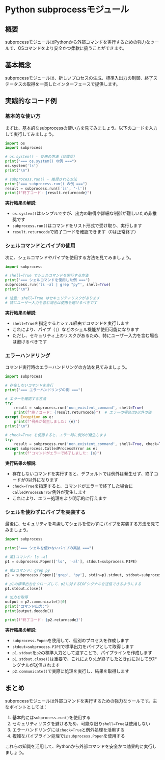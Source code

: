 # Python subprocessモジュール

## 概要
subprocessモジュールはPythonから外部コマンドを実行するための強力なツールで、OSコマンドをより安全かつ柔軟に扱うことができます。

## 基本概念
subprocessモジュールは、新しいプロセスの生成、標準入出力の制御、終了ステータスの取得を一貫したインターフェースで提供します。

## 実践的なコード例

### 基本的な使い方

まずは、基本的なsubprocessの使い方を見てみましょう。以下のコードを入力して実行してみましょう。

```python
import os
import subprocess

# os.system() - 従来の方法（非推奨）
print("=== os.system() の例 ===")
os.system('ls')
print("\n")

# subprocess.run() - 推奨される方法
print("=== subprocess.run() の例 ===")
result = subprocess.run(['ls', '-l'])
print(f"終了コード: {result.returncode}")
```

**実行結果の解説**:
- `os.system()`はシンプルですが、出力の取得や詳細な制御が難しいため非推奨です
- `subprocess.run()`はコマンドをリスト形式で受け取り、実行します
- `result.returncode`で終了コードを確認できます（0は正常終了）

### シェルコマンドとパイプの使用

次に、シェルコマンドやパイプを使用する方法を見てみましょう。

```python
import subprocess

# shell=True でシェルコマンドを実行する方法
print("=== シェルコマンドを使用した例 ===")
subprocess.run('ls -al | grep "py"', shell=True)
print("\n")

# 注意: shell=True はセキュリティリスクがあります
# 特にユーザー入力を含む場合は使用を避けるべきです
```

**実行結果の解説**:
- `shell=True`を指定するとシェル経由でコマンドを実行します
- これにより、パイプ（`|`）などのシェル機能が使用可能になります
- ただし、セキュリティ上のリスクがあるため、特にユーザー入力を含む場合は避けるべきです

### エラーハンドリング

コマンド実行時のエラーハンドリングの方法を見てみましょう。

```python
import subprocess

# 存在しないコマンドを実行
print("=== エラーハンドリングの例 ===")

# エラーを確認する方法
try:
    result = subprocess.run('non_existent_command', shell=True)
    print(f"終了コード: {result.returncode}")  # エラーの場合は0以外の値
except Exception as e:
    print(f"例外が発生しました: {e}")
print("\n")

# check=True を使用すると、エラー時に例外が発生します
try:
    result = subprocess.run('non_existent_command', shell=True, check=True)
except subprocess.CalledProcessError as e:
    print(f"コマンドがエラーで終了しました: {e}")
```

**実行結果の解説**:
- 存在しないコマンドを実行すると、デフォルトでは例外は発生せず、終了コードが0以外になります
- `check=True`を指定すると、コマンドがエラーで終了した場合に`CalledProcessError`例外が発生します
- これにより、エラー処理をより明示的に行えます

### シェルを使わずにパイプを実装する

最後に、セキュリティを考慮してシェルを使わずにパイプを実装する方法を見てみましょう。

```python
import subprocess

print("=== シェルを使わないパイプの実装 ===")

# 第1コマンド: ls -al
p1 = subprocess.Popen(['ls', '-al'], stdout=subprocess.PIPE)

# 第2コマンド: grep py
p2 = subprocess.Popen(['grep', 'py'], stdin=p1.stdout, stdout=subprocess.PIPE)

# p1の標準出力をクローズして、p2に対するEOFシグナルを送信できるようにする
p1.stdout.close()

# 出力を取得
output = p2.communicate()[0]
print("コマンド出力:")
print(output.decode())

print(f"終了コード: {p2.returncode}")
```

**実行結果の解説**:
- `subprocess.Popen`を使用して、個別のプロセスを作成します
- `stdout=subprocess.PIPE`で標準出力をパイプとして取得します
- `p1.stdout`を`p2`の標準入力として渡すことで、パイプラインを作成します
- `p1.stdout.close()`は重要で、これにより`p1`が終了したとき`p2`に対してEOFシグナルが送信されます
- `p2.communicate()`で実際に処理を実行し、結果を取得します

## まとめ

subprocessモジュールは外部コマンドを実行するための強力なツールです。主なポイントとしては：

1. 基本的には`subprocess.run()`を使用する
2. セキュリティリスクを避けるため、可能な限り`shell=True`は使用しない
3. エラーハンドリングには`check=True`と例外処理を活用する
4. 複雑なパイプライン処理では`subprocess.Popen`を使用する

これらの知識を活用して、Pythonから外部コマンドを安全かつ効果的に実行しましょう。
